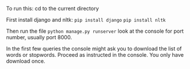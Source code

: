 To run this:
cd to the current directory

First install django and nltk:
`pip install django`
`pip install nltk`

Then run the file `python manage.py runserver`
look at the console for port number, usually port 8000.

In the first few queries the console might ask you to download the list of words or stopwords.
Proceed as instructed in the console. You only have download once. 